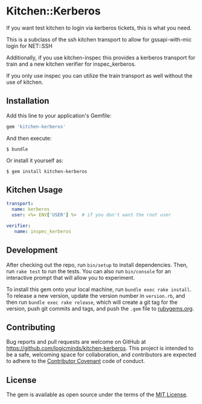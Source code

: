 # Kitchen::Kerberos
If you want test kitchen to login via kerberos tickets, this is what you need.

This is a subclass of the ssh kitchen transport to allow for gssapi-with-mic login for NET::SSH

Additionally, if you use kitchen-inspec this provides a kerberos transport for train and a new kitchen verifier for inspec_kerberos.

If you only use inspec you can utilize the train transport as well without the use of kitchen.
## Installation

Add this line to your application's Gemfile:

```ruby
gem 'kitchen-kerberos'
```

And then execute:

    $ bundle

Or install it yourself as:

    $ gem install kitchen-kerberos

## Kitchen Usage

```yaml
transport:
  name: kerberos
  user: <%= ENV['USER'] %>  # if you don't want the root user

verifier:
   name: inspec_kerberos     
```

## Development

After checking out the repo, run `bin/setup` to install dependencies. Then, run `rake test` to run the tests. You can also run `bin/console` for an interactive prompt that will allow you to experiment.

To install this gem onto your local machine, run `bundle exec rake install`. To release a new version, update the version number in `version.rb`, and then run `bundle exec rake release`, which will create a git tag for the version, push git commits and tags, and push the `.gem` file to [rubygems.org](https://rubygems.org).

## Contributing

Bug reports and pull requests are welcome on GitHub at https://github.com/logicminds/kitchen-kerberos. This project is intended to be a safe, welcoming space for collaboration, and contributors are expected to adhere to the [Contributor Covenant](http://contributor-covenant.org) code of conduct.


## License

The gem is available as open source under the terms of the [MIT License](http://opensource.org/licenses/MIT).
